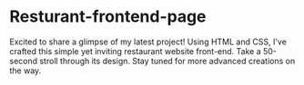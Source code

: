 # Resturant-frontend-page
Excited to share a glimpse of my latest project! Using HTML and CSS, I've crafted this simple yet inviting restaurant website front-end. Take a 50-second stroll through its design. Stay tuned for more advanced creations on the way.
